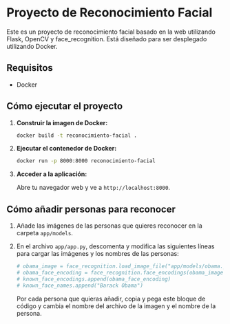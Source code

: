 # Proyecto de Reconocimiento Facial

Este es un proyecto de reconocimiento facial basado en la web utilizando Flask, OpenCV y face_recognition. Está diseñado para ser desplegado utilizando Docker.

## Requisitos

- Docker

## Cómo ejecutar el proyecto

1.  **Construir la imagen de Docker:**

    ```bash
    docker build -t reconocimiento-facial .
    ```

2.  **Ejecutar el contenedor de Docker:**

    ```bash
    docker run -p 8000:8000 reconocimiento-facial
    ```

3.  **Acceder a la aplicación:**

    Abre tu navegador web y ve a `http://localhost:8000`.

## Cómo añadir personas para reconocer

1.  Añade las imágenes de las personas que quieres reconocer en la carpeta `app/models`.
2.  En el archivo `app/app.py`, descomenta y modifica las siguientes líneas para cargar las imágenes y los nombres de las personas:

    ```python
    # obama_image = face_recognition.load_image_file("app/models/obama.jpg")
    # obama_face_encoding = face_recognition.face_encodings(obama_image)[0]
    # known_face_encodings.append(obama_face_encoding)
    # known_face_names.append("Barack Obama")
    ```

    Por cada persona que quieras añadir, copia y pega este bloque de código y cambia el nombre del archivo de la imagen y el nombre de la persona.
